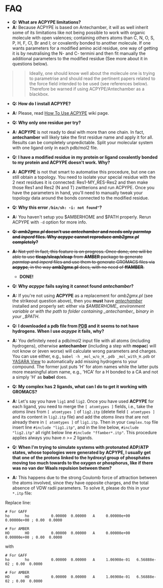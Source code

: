 # FAQ #

  * **Q: What are ACPYPE limitations?**
  * **A:** Because ACPYPE is based on Antechamber, it will as well inherit some of its limitations like not being possible to work with organic molecule with open valences; containing others atoms than C, N, O, S, P, H, F, Cl, Br and I; or covalently bonded to another molecule. If one wants parameters for a modified amino acid residue, one way of getting it is by neutralising the N- and C- termini and then fit manually the additional parameters to the modified residue (See more about it in questions below).
> > Ideally, one should know well about the molecule one is trying to parametrise and should read the pertinent papers related to the force field intended to be used (see references below). Therefore be warned if using ACPYPE/Antechamber as a blackbox.

  * **Q: How do I install ACPYPE?**
  * **A:** Please, read [How To Use ACPYPE](HowToUse.md) wiki page.

  * **Q: Why only one residue per try?**
  * **A:** **ACPYPE** is not ready to deal with more than one chain. In fact, **antechamber** will likely take the first residue name and apply it for all. Results can be completely unpredictable. Split your molecular system with one ligand only in each pdb/mol2 file.

  * **Q: I have a modified residue in my protein or ligand covalently bonded to my protein and ACPYPE doesn't work. Why?**
  * **A:** **ACPYPE** is not that smart to automatise this procedure, but one can still obtain a topology. You need to isolate your special residue with the 2 next residues it is connected: Res1-MY\_RES-Res2 and then make those Res1 and Res2 (N and T) zwitterions and run ACPYPE. Once you have the parameters in hand, you'll need to manually tweak your topology data around the bonds connected to the modified residue.

  * **Q: Why this error `/bin/sh: -i: not found"`?**
  * **A:** You haven't setup you $AMBERHOME and $PATH properly. Rerun ACPYPE with `-d` option for more info.

  * ~~**Q: _amb2gmx.pl_ doesn't use _antechamber_ and needs only _parmtop_ and _inpcrd_ files. Why _acpype_ cannot reproduce _amb2gmx.pl_ completely?**~~
  * ~~**A:** Not yet! In fact, this feature is on progress. Once done, one will be able to use **tleap/sleap/xleap** from **AMBER** package to generate _parmtop_ and _inpcrd_ files and use them to generate GROMACS files via **acpype**, in the way **amb2gmx.pl** does, with no need of **ffAMBER**.~~
    * **DONE!**

  * **Q: Why _acpype_ fails saying it cannot found _antechamber_?**
  * **A:** If you're not using **ACPYPE** as a replacement for _amb2gmx.pl_ (see the strikeout question above), then you **must** have _[antechamber](http://amber.scripps.edu/#AmberTools)_ installed and properly set: either via _$AMBERHOME_ environment variable or with the path to folder containing _antechamber_ binary in your _$PATH_.

  * **Q: I downloaded a pdb file from [PDB](http://www.pdb.org) and it seems to not have hydrogens. When I use _acpype_ it fails, why?**
  * **A:** You definitely need a pdb/mol2 input file with all atoms (including hydrogens), otherwise **antechamber** (including a step with **mopac**) will not know or (even worse) will calculate wrong parameters and charges. You can use either, e.g., `babel -h _mol_w/o_H_.pdb _mol_with_H.pdb` or [YASARA View](http://www.yasara.org) to automatically add missing hydrogens to your compound. The former just puts 'H' for atom names while the latter puts more meaningful atom name, e.g., 'HCA' for a H bonded to a CA and not a simply 'H' as **babel** does.

  * **Q: My complex has 2 ligands, what can I do to get it working with GROMACS?**
  * **A:** Let's say you have `lig1` and `lig2`. Once you have used **ACPYPE** for each ligand, you need to merge the `[ atomtypes ]` fields, i.e., take the _atoms lines_ from `[ atomtypes ]` of `lig2.itp` (delete field `[ atomtypes ]` and its content in `lig2.itp` file) and add the _atoms lines_ that are not already there in `[ atomtypes ]` of `lig1.itp`. Then in your `Complex.top` file insert line `#include "lig1.itp"`, and in the line below, `#include "lig2.itp"` all right below line `#include "ffamber*.itp"`. This procedure applies always you have _n >= 2_ ligands.

  * **Q: When I'm trying to simulate systems with protonated ADP/ATP states, whose topologies were generated by ACPYPE, I usually get that one of the protons linked to the hydroxyl group of phosphates moving too much towards to the oxygen or phosphorus, like if there was no van der Waals repulsion between them?**
  * **A:** This happens due to the strong Coulomb force of attraction between the atoms involved, since they have opposite charges, and the total absence of VDW radii parameters. To solve it, please do this in your `*.itp` file:

Replace line:
```
# For GAFF
ho       ho          0.00000  0.00000   A     0.00000e+00   0.00000e+00 ; 0.00  0.0000

# For AMBER
HO       HO          0.00000  0.00000   A     0.00000e+00   0.00000e+00 ; 0.00  0.0000
```
with
```
# For GAFF
ho       ho          0.00000  0.00000   A     1.06908e-01   6.56888e-02 ; 0.00  0.0000

# For AMBER
HO       HO          0.00000  0.00000   A     1.06908e-01   6.56888e-02 ; 0.00  0.0000
```